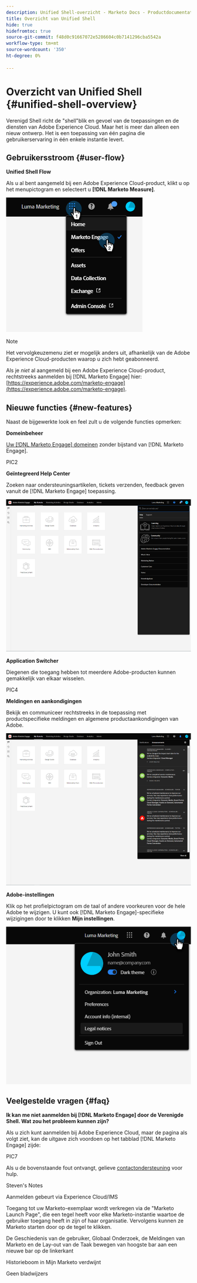 ```yaml
---
description: Unified Shell-overzicht - Marketo Docs - Productdocumentatie
title: Overzicht van Unified Shell
hide: true
hidefromtoc: true
source-git-commit: f48d0c91667072e5286604c0b7141296cba5542a
workflow-type: tm+mt
source-wordcount: '350'
ht-degree: 0%

---
```


# Overzicht van Unified Shell {#unified-shell-overview}

Verenigd Shell richt de &quot;shell&quot;blik en gevoel van de toepassingen en de diensten van Adobe Experience Cloud. Maar het is meer dan alleen een nieuw ontwerp. Het is een toepassing van één pagina die gebruikerservaring in één enkele instantie levert.

## Gebruikersstroom {#user-flow}

**Unified Shell Flow**

Als u al bent aangemeld bij een Adobe Experience Cloud-product, klikt u op het menupictogram en selecteert u **[!DNL Marketo Measure]**.

![](assets/unified-shell-overview-1.png)

>[!NOTE]
>
>Het vervolgkeuzemenu ziet er mogelijk anders uit, afhankelijk van de Adobe Experience Cloud-producten waarop u zich hebt geabonneerd.

Als je _niet_ al aangemeld bij een Adobe Experience Cloud-product, rechtstreeks aanmelden bij [!DNL Marketo Engage] hier: [https://experience.adobe.com/marketo-engage](https://experience.adobe.com/marketo-engage).

## Nieuwe functies {#new-features}

Naast de bijgewerkte look en feel zult u de volgende functies opmerken:

**Domeinbeheer**

[Uw [!DNL Marketo Engage] domeinen](/help/marketo/product-docs/administration/email-setup/add-multiple-branding-domains/add-an-additional-branding-domain.md) zonder bijstand van [!DNL Marketo Engage].

PIC2

**Geïntegreerd Help Center**

Zoeken naar ondersteuningsartikelen, tickets verzenden, feedback geven vanuit de [!DNL Marketo Engage] toepassing.

![](assets/unified-shell-overview-3.png)

**Application Switcher**

Diegenen die toegang hebben tot meerdere Adobe-producten kunnen gemakkelijk van elkaar wisselen.

PIC4

**Meldingen en aankondigingen**

Bekijk en communiceer rechtstreeks in de toepassing met productspecifieke meldingen en algemene productaankondigingen van Adobe.

![](assets/unified-shell-overview-5.png)

**Adobe-instellingen**

Klik op het profielpictogram om de taal of andere voorkeuren voor de hele Adobe te wijzigen. U kunt ook [!DNL Marketo Engage]-specifieke wijzigingen door te klikken **Mijn instellingen**.

![](assets/unified-shell-overview-6.png)

## Veelgestelde vragen {#faq}

**Ik kan me niet aanmelden bij [!DNL Marketo Engage] door de Verenigde Shell. Wat zou het probleem kunnen zijn?**

Als u zich kunt aanmelden bij Adobe Experience Cloud, maar de pagina als volgt ziet, kan de uitgave zich voordoen op het tabblad [!DNL Marketo Engage] zijde:

PIC7

Als u de bovenstaande fout ontvangt, gelieve [contactondersteuning](https://nation.marketo.com/t5/support/ct-p/Support) voor hulp.

Steven&#39;s Notes

Aanmelden gebeurt via Experience Cloud/IMS

Toegang tot uw Marketo-exemplaar wordt verkregen via de &quot;Marketo Launch Page&quot;, die een tegel heeft voor elke Marketo-instantie waartoe de gebruiker toegang heeft in zijn of haar organisatie. Vervolgens kunnen ze Marketo starten door op de tegel te klikken.

De Geschiedenis van de gebruiker, Globaal Onderzoek, de Meldingen van Marketo en de Lay-out van de Taak bewegen van hoogste bar aan een nieuwe bar op de linkerkant

Historieboom in Mijn Marketo verdwijnt

Geen bladwijzers
